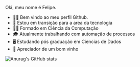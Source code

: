 Olá, meu nome é Felipe.


- 🏴‍☠️ Bem vindo ao meu perfil Github.
- 🚛 Estou em transição para a area da tecnologia
- 👨‍🎓 Formado em Ciência da Computação
- 🎓 Atualmente trabalhando com automação de processos
- 🖥️ Estudando pós graduação em Ciencias de Dados
- 🍷 Apreciador de um bom vinho

![Anurag's GitHub stats](https://github-readme-stats.vercel.app/api?username=felipe-silva-ferreira&count_private=true&show_icons=true&theme=transparent)

